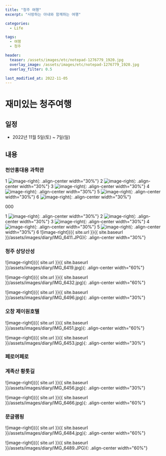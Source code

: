 ```yaml
---
title: "청주 여행"
excerpt: "사랑하는 아내와 함께하는 여행"

categories:
  - Life

tags:
  - 여행
  - 청주

header:
  teaser: /assets/images/etc/notepad-1276779_1920.jpg
  overlay_image: /assets/images/etc/notepad-1276779_1920.jpg
  overlay_filter: 0.5

last_modified_at: 2022-11-05
---
```


# 재미있는 청주여행

## 일정
- 2022년 11월 5일(토) ~ 7일(일)

## 내용
### 천안홍대용 과학관

1
![image-right](IMG_6411.JPG){: .align-center width="30%"}
2
![image-right](/IMG_6411.JPG){: .align-center width="30%"}
3
![image-right](diary/IMG_6411.JPG){: .align-center width="30%"}
4
![image-right](/diary/IMG_6411.JPG){: .align-center width="30%"}
5
![image-right](images/diary/IMG_6411.JPG){: .align-center width="30%"}
6
![image-right](/images/diary/IMG_6411.JPG){: .align-center width="30%"}



000

1
![image-right](assets/images/diary/IMG_6411.JPG){: .align-center width="30%"}
2
![image-right](/assets/images/diary/IMG_6411.JPG){: .align-center width="30%"}
3
![image-right](./assets/images/diary/IMG_6411.JPG){: .align-center width="30%"}
4
![image-right](../assets/images/diary/IMG_6411.JPG){: .align-center width="30%"}
5
![image-right](../../assets/images/diary/IMG_6411.JPG){: .align-center width="30%"}
6
![image-right]({{ site.url }}{{ site.baseurl }}/assets/images/diary/IMG_6411.JPG){: .align-center width="30%"}


### 청주 상당산성  

![image-right]({{ site.url }}{{ site.baseurl }}/assets/images/diary/IMG_6419.jpg){: .align-center width="60%"}  

![image-right]({{ site.url }}{{ site.baseurl }}/assets/images/diary/IMG_6432.jpg){: .align-center width="60%"}  

![image-right]({{ site.url }}{{ site.baseurl }}/assets/images/diary/IMG_6496.jpg){: .align-center width="30%"}  


### 오창 제이원호텔  

![image-right]({{ site.url }}{{ site.baseurl }}/assets/images/diary/IMG_6451.jpg){: .align-center width="60%"}  

![image-right]({{ site.url }}{{ site.baseurl }}/assets/images/diary/IMG_6453.jpg){: .align-center width="30%"}  


### 페로어페로

### 계족산 황톳길  

![image-right]({{ site.url }}{{ site.baseurl }}/assets/images/diary/IMG_6456.jpg){: .align-center width="30%"}  

![image-right]({{ site.url }}{{ site.baseurl }}/assets/images/diary/IMG_6466.jpg){: .align-center width="60%"}  


### 문글램핑  

![image-right]({{ site.url }}{{ site.baseurl }}/assets/images/diary/IMG_6484.jpg){: .align-center width="60%"}  

![image-right]({{ site.url }}{{ site.baseurl }}/assets/images/diary/IMG_6489.JPG){: .align-center width="60%"}  



